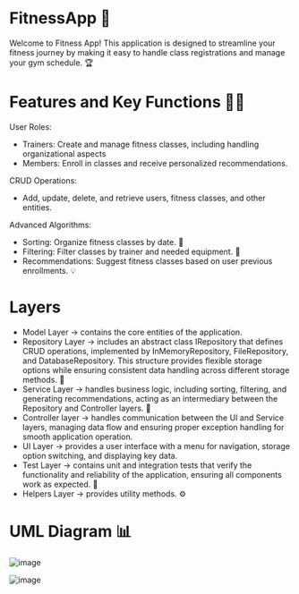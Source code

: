 # FitnessApp 💪
Welcome to Fitness App! This application is designed to streamline your fitness journey by making it easy to handle class registrations and manage your gym schedule. 🏆

# Features and Key Functions 🏋️‍♀️
User Roles:
  - Trainers: Create and manage fitness classes, including handling organizational aspects
  - Members: Enroll in classes and receive personalized recommendations.

CRUD Operations:
  - Add, update, delete, and retrieve users, fitness classes, and other entities.

Advanced Algorithms:
  - Sorting: Organize fitness classes by date. 📅
  - Filtering: Filter classes by trainer and needed equipment. 🧰
  - Recommendations: Suggest fitness classes based on user previous enrollments. 💡

# Layers
  - Model Layer -> contains the core entities of the application.
  - Repository Layer -> includes an abstract class IRepository that defines CRUD operations, implemented by InMemoryRepository, FileRepository, and DatabaseRepository. This structure provides flexible storage options while ensuring consistent data handling across different storage methods. 💾
  - Service Layer -> handles business logic, including sorting, filtering, and generating recommendations, acting as an intermediary between the Repository and Controller layers. 🔧
  - Controller layer -> handles communication between the UI and Service layers, managing data flow and ensuring proper exception handling for smooth application operation.
  - UI Layer -> provides a user interface with a menu for navigation, storage option switching, and displaying key data.
  - Test Layer -> contains unit and integration tests that verify the functionality and reliability of the application, ensuring all components work as expected. 🧪
  - Helpers Layer -> provides utility methods. ⚙️

# UML Diagram 📊
![image](https://github.com/user-attachments/assets/7285d30d-bd0a-45ae-a741-0f32a8307b10)

![image](https://github.com/user-attachments/assets/da0dfe59-6647-4a5d-90b7-eb776c1a53b0)
